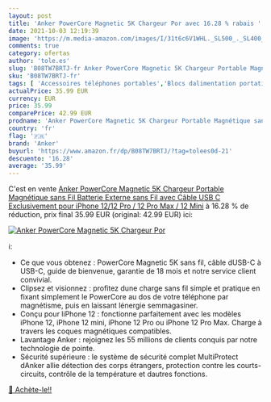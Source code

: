```yaml
---
layout: post
title: 'Anker PowerCore Magnetic 5K Chargeur Por avec 16.28 % rabais '
date: 2021-10-03 12:19:39
image: 'https://m.media-amazon.com/images/I/31t6c6V1WHL._SL500_._SL400_.jpg'
comments: true
category: ofertas
author: 'tole.es'
slug: 'B08TW7BRTJ-fr Anker PowerCore Magnetic 5K Chargeur Portable Magnétique...'
sku: 'B08TW7BRTJ-fr'
tags: [ 'Accessoires téléphones portables','Blocs dalimentation portatifs pour téléphone portable','Chargeurs pour téléphones portables','High-Tech','Téléphones portables et accessoires','anker', ]
actualPrice: 35.99 EUR
currency: EUR
price: 35.99
comparePrice: 42.99 EUR
prodname: 'Anker PowerCore Magnetic 5K Chargeur Portable Magnétique sans Fil  Batterie Externe sans Fil avec Câble USB C  Exclusivement pour iPhone 12/12 Pro / 12 Pro Max / 12 Mini'
country: 'fr'
flag: '🇫🇷'
brand: 'Anker'
buyurl: 'https://www.amazon.fr/dp/B08TW7BRTJ/?tag=tolees0d-21'
descuento: '16.28'
average: '35.99'
---
```


C'est en vente [Anker PowerCore Magnetic 5K Chargeur Portable Magnétique sans Fil  Batterie Externe sans Fil avec Câble USB C  Exclusivement pour iPhone 12/12 Pro / 12 Pro Max / 12 Mini](https://www.amazon.fr/dp/B08TW7BRTJ/?tag=tolees0d-21)  à  16.28 % de réduction, prix final  35.99 EUR (original: 42.99 EUR) ici:

[![Anker PowerCore Magnetic 5K Chargeur Por](https://m.media-amazon.com/images/I/31t6c6V1WHL._SL500_._SL400_.jpg)](https://www.amazon.fr/dp/B08TW7BRTJ/?tag=tolees0d-21)

ℹ️:

- Ce que vous obtenez : PowerCore Magnetic 5K sans fil, câble dUSB-C à USB-C, guide de bienvenue, garantie de 18 mois et notre service client convivial.
- Clipsez et visionnez : profitez dune charge sans fil simple et pratique en fixant simplement le PowerCore au dos de votre téléphone par magnétisme, puis en laissant lénergie semmagasiner.
- Conçu pour liPhone 12 : fonctionne parfaitement avec les modèles iPhone 12, iPhone 12 mini, iPhone 12 Pro ou iPhone 12 Pro Max. Charge à travers les coques magnétiques compatibles.
- Lavantage Anker : rejoignez les 55 millions de clients conquis par notre technologie de pointe.
- Sécurité supérieure : le système de sécurité complet MultiProtect dAnker allie détection des corps étrangers, protection contre les courts-circuits, contrôle de la température et dautres fonctions.

[🛒 Achète-le!!](https://www.amazon.fr/dp/B08TW7BRTJ/?tag=tolees0d-21)

